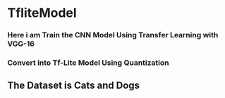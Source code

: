 # TfliteModel
### Here i am Train the CNN Model Using Transfer Learning with VGG-16 
### Convert into Tf-Lite Model Using Quantization 

## The Dataset is Cats and Dogs 
